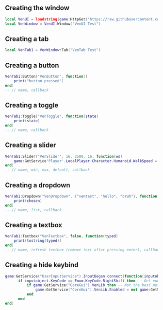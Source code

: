 ## Creating the window
```lua
local VenUI = loadstring(game:HttpGet("https://raw.githubusercontent.com/fheahdythdr/ui-libs-ui-lib-backups/main/Ven%20UI%20Backup"))()
local VenWindow = VenUI:Window("VenUI Test")
```

## Creating a tab
```lua
local VenTab1 = VenWindow:Tab("VenTab Test")
```

## Creating a button
```lua
VenTab1:Button("VenButton", function()
    print("button pressed")
end)
-- // name, callback
```

## Creating a toggle
```lua
VenTab1:Toggle("VenToggle", function(state)
    print(state)
end)
-- // name, callback
```

## Creating a slider
```lua
VenTab1:Slider("VenSlider", 16, 2500, 16, function(ws)
    game:GetService'Player'.LocalPlayer.Character.Humanoid.WalkSpeed = ws
end)
-- // name, min, max, default, callback
```

## Creating a dropdown

```lua
VenTab1:Dropdown("VenDropdown", {"ventest", "hello", "bruh"}, function(chosen)
    print(chosen)
end)
-- // name, list, callback
```

## Creating a textbox
```lua
VenTab1:Textbox("VenTextbox", false, function(typed)
    print(tostring(typed))
end)
-- // name, refresh textbox (remove text after pressing enter), callback
```

## Creating a hide keybind
```lua
game:GetService("UserInputService").InputBegan:connect(function(inputobject)
      if inputobject.KeyCode == Enum.KeyCode.RightShift then -- Get enum codes here: https://developer.roblox.com/en-us/api-reference/enum/KeyCode
          if game:GetService("CoreGui").VenLib then -- Not the best method but it works well.
              game:GetService("CoreGui").VenLib.Enabled = not game:GetService("CoreGui").VenLib.Enabled
          end
      end
end)
```
